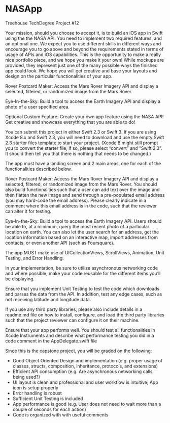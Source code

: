 # NASApp
Treehouse TechDegree Project #12

Your mission, should you choose to accept it, is to build an iOS app in Swift using the the NASA API. You need to implement two required features, and an optional one. We expect you to use different skills in different ways and encourage you to go above and beyond the requirements stated in terms of usage of APIs and iOS capabilities. This is the opportunity to make a really nice portfolio piece, and we hope you make it your own! While mockups are provided, they represent just one of the many possible ways the finished app could look. We hope you will get creative and base your layouts and design on the particular functionalities of your app.

Rover Postcard Maker: Access the Mars Rover Imagery API and display a selected, filtered, or randomized image from the Mars Rover.

Eye-In-the-Sky: Build a tool to access the Earth Imagery API and display a photo of a user specified area.

Optional Custom Feature: Create your own app feature using the NASA API! Get creative and showcase everything that you are able to do!

You can submit this project in either Swift 2.3 or Swift 3. If you are using Xcode 8.x and Swift 2.3, you will need to download and use the empty Swift 2.3 starter files template to start your project. (Xcode 8 might still prompt you to convert the starter file, if so, please select “convert” and “Swift 2.3”. It should then tell you that there is nothing that needs to be changed.)

The app must have a landing screen and 2 main areas, one for each of the functionalities described below.

Rover Postcard Maker: Access the Mars Rover Imagery API and display a selected, filtered, or randomized image from the Mars Rover. You should also build functionalities such that a user can add text over the image and then flatten the new image and send through a pre-populated email address (you may hard-code the email address). Please clearly indicate in a comment where this email address is in the code, such that the reviewer can alter it for testing.

Eye-In-the-Sky: Build a tool to access the Earth Imagery API. Users should be able to, at a minimum, query the most recent photo of a particular location on earth. You can also let the user search for an address, get the location information based on an interactive map, import addresses from contacts, or even another API (such as Foursquare).

The app MUST make use of UICollectionViews, ScrollViews, Animation, Unit Testing, and Error Handling.

In your implementation, be sure to utilize asynchronous networking code and where possible, make your code reusable for the different items you’ll be displaying.

Ensure that you implement Unit Testing to test the code which downloads and parses the data from the API. In addition, test any edge cases, such as not receiving latitude and longitude data.

If you use any third party libraries, please also include details in a readme.md file on how to install, configure, and load the third party libraries such that the project reviewer can configure it on their machine.

Ensure that your app performs well. You should test all functionalities in Xcode Instruments and describe what performance testing you did in a code comment in the AppDelegate.swift file

Since this is the capstone project, you will be graded on the following:
* Good Object Oriented Design and implementation (e.g. proper usage of classes, structs, composition, inheritance, protocols, and extensions)
* Efficient API consumption (e.g. Are asynchronous networking calls being used?)
* UI layout is clean and professional and user workflow is intuitive; App icon is setup properly
* Error handling is robust
* Sufficient Unit Testing is included
* App performance is good (e.g. User does not need to wait more than a couple of seconds for each action)
* Code is organized with with useful comments

